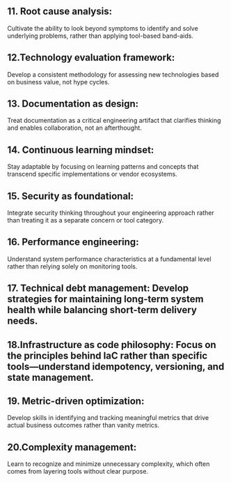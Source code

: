 ## 11. Root cause analysis: 
Cultivate the ability to look beyond symptoms to identify and solve underlying problems, rather than applying tool-based band-aids.

## 12.Technology evaluation framework: 
Develop a consistent methodology for assessing new technologies based on business value, not hype cycles.

## 13. Documentation as design: 
Treat documentation as a critical engineering artifact that clarifies thinking and enables collaboration, not an afterthought.

## 14. Continuous learning mindset: 
Stay adaptable by focusing on learning patterns and concepts that transcend specific implementations or vendor ecosystems.

## 15. Security as foundational: 
Integrate security thinking throughout your engineering approach rather than treating it as a separate concern or tool category.

## 16. Performance engineering: 
Understand system performance characteristics at a fundamental level rather than relying solely on monitoring tools.

## 17. Technical debt management: Develop strategies for maintaining long-term system health while balancing short-term delivery needs.

## 18.Infrastructure as code philosophy: Focus on the principles behind IaC rather than specific tools—understand idempotency, versioning, and state management.

## 19. Metric-driven optimization: 
Develop skills in identifying and tracking meaningful metrics that drive actual business outcomes rather than vanity metrics.

## 20.Complexity management: 
Learn to recognize and minimize unnecessary complexity, which often comes from layering tools without clear purpose.
